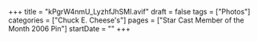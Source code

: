 +++
title = "kPgrW4nmU_LyzhfJhSMl.avif"
draft = false
tags = ["Photos"]
categories = ["Chuck E. Cheese's"]
pages = ["Star Cast Member of the Month 2006 Pin"]
startDate = ""
+++
